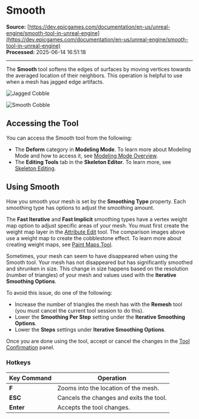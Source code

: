 # Smooth

**Source:** [https://dev.epicgames.com/documentation/en-us/unreal-engine/smooth-tool-in-unreal-engine](https://dev.epicgames.com/documentation/en-us/unreal-engine/smooth-tool-in-unreal-engine)  
**Processed:** 2025-06-14 16:51:18

---

The **Smooth** tool softens the edges of surfaces by moving vertices towards the averaged location of their neighbors. This operation is helpful to use when a mesh has jagged edge artifacts.

![Jagged Cobble](https://d1iv7db44yhgxn.cloudfront.net/documentation/images/403f8f4b-dd49-42e6-8088-fabbecc4d173/jagged-cobble.png)

![Smooth Cobble](https://d1iv7db44yhgxn.cloudfront.net/documentation/images/3f59b4e4-d34e-4b2f-b38c-477f4ddc205f/smooth-cobble.png)

## Accessing the Tool

You can access the Smooth tool from the following:

-   The **Deform** category in **Modeling Mode**. To learn more about Modeling Mode and how to access it, see [Modeling Mode Overview](/documentation/en-us/unreal-engine/modeling-mode-in-unreal-engine).
-   The **Editing Tools** tab in the **Skeleton Editor**. To learn more, see [Skeleton Editing](/documentation/en-us/unreal-engine/skeleton-editing-in-unreal-engine).

## Using Smooth

How you smooth your mesh is set by the **Smoothing Type** property. Each smoothing type has options to adjust the smoothing amount.

The **Fast Iterative** and **Fast Implicit** smoothing types have a vertex weight map option to adjust specific areas of your mesh. You must first create the weight map layer in the [Attribute Edit](/documentation/en-us/unreal-engine/edit-attributes-tool-in-unreal-engine) tool. The comparison images above use a weight map to create the cobblestone effect. To learn more about creating weight maps, see [Paint Maps Tool](/documentation/en-us/unreal-engine/paint-maps-tool-in-unreal-engine).

Sometimes, your mesh can seem to have disappeared when using the Smooth tool. Your mesh has not disappeared but has significantly smoothed and shrunken in size. This change in size happens based on the resolution (number of triangles) of your mesh and values used with the **Iterative Smoothing Options**.

To avoid this issue, do one of the following:

-   Increase the number of triangles the mesh has with the **Remesh** tool (you must cancel the current tool session to do this).
-   Lower the **Smoothing Per Step** setting under the **Iterative Smoothing Options**.
-   Lower the **Steps** settings under **Iterative Smoothing Options**.

Once you are done using the tool, accept or cancel the changes in the [Tool Confirmation](/documentation/en-us/unreal-engine/modeling-mode-in-unreal-engine#tools,undohistory,andacceptingchanges) panel.

### Hotkeys

| **Key Command** | **Operation** |
| --- | --- |
| **F** | Zooms into the location of the mesh. |
| **ESC** | Cancels the changes and exits the tool. |
| **Enter** | Accepts the tool changes. |